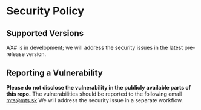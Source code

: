 # Security Policy

## Supported Versions

AX# is in development; we will address the security issues in the latest pre-release version.

<!--| Version | Supported          |
| ------- | ------------------ |
| 5.1.x   | :white_check_mark: |
| 5.0.x   | :x:                |
| 4.0.x   | :white_check_mark: |
| < 4.0   | :x:                |
-->
## Reporting a Vulnerability

**Please do not disclose the vulnerability in the publicly available parts of this repo.**
The vulnerabilities should be reported to the following email mts@mts.sk
We will address the security issue in a separate workflow.

